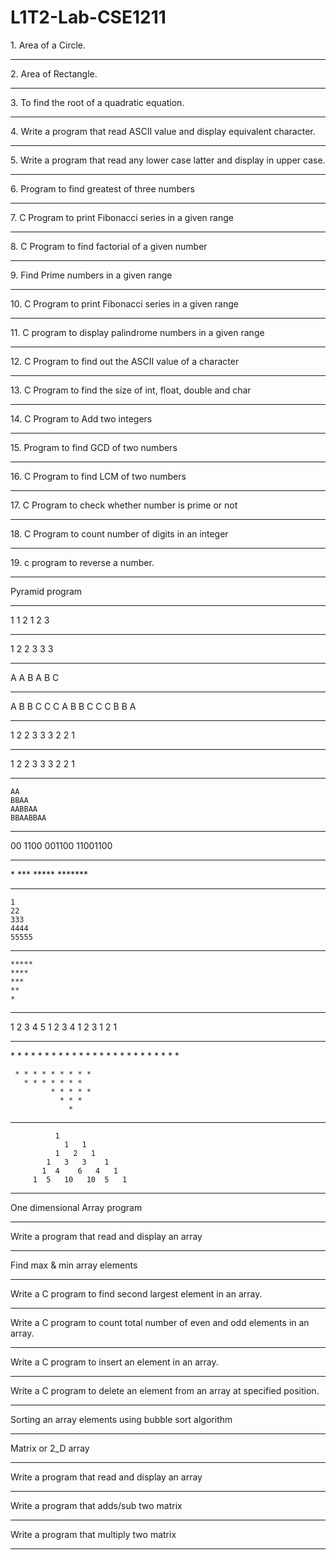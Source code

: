 # L1T2-Lab-CSE1211

<body>
1.   Area of a Circle. <hr>
</body>
2.   Area of Rectangle. <hr>
3.   To find the root of a quadratic equation. <hr>
4.   Write a program that read ASCII value and display equivalent character. <hr>
5.   Write a program that read any lower case latter and display in upper case. <hr>
6.   Program to find greatest of three numbers <hr>
7.   C Program to print Fibonacci series in a given range <hr>
8.   C Program to find factorial of a given number <hr>
9.   Find Prime numbers in a given range <hr>
10.  C Program to print Fibonacci series in a given range <hr>
11.  C program to display palindrome numbers in a given range <hr>
12.  C Program to find out the ASCII value of a character <hr>
13.  C Program to find the size of int, float, double and char <hr>
14.  C Program to Add two integers <hr>
15.  Program to find GCD of two numbers <hr>
16.  C Program to find LCM of two numbers <hr>
17.  C Program to check whether number is prime or not <hr>
18.  C Program to count number of digits in an integer <hr>
19.  c program to reverse a number. <hr>

Pyramid program <hr>

   1
   1 2
   1 2 3
<hr>

   1
   2 2
   3 3 3
<hr>
   A
   A B
   A B C
<hr>
     A
 B      B
C   C     C
      A
 B      B
C   C     C
  B     B
     A
     
 <hr>    
             1
         2       2
     3      3      3
         2      2
             1
<hr>	     
	     
1
2  2
3   3  3
2    2
1

<hr>

	AA
	BBAA
	AABBAA
	BBAABBAA
<hr>
	00
	1100
	001100
	11001100

<hr>
	*
	***
	*****
	*******
<hr>

	1
	22
	333
	4444
	55555

<hr>

	*****
	****
	***
	**
	*


<hr>
	1 2 3 4 5
	1 2 3 4
	1 2 3
	1 2
	1

<hr>
                 *
    	       * * *
 	     * * * * *
 	   * * * * * * *
	 * * * * * * * * *

	 * * * * * * * * *
  	   * * * * * * *
             * * * * *
               * * *
                 *



<hr>


	          1
                1   1
              1   2   1
            1   3   3    1
           1  4    6   4   1
         1  5   10   10  5   1
<hr>
One dimensional Array program <hr>


Write a program that read and display an array <hr>
Find max & min array elements <hr>
Write a C program to find second largest element in an array.<hr>
Write a C program to count total number of even and odd elements in an array. <hr>
 Write a C program to insert an element in an array. <hr>
Write a C program to delete an element from an array at specified position. <hr>
Sorting an array elements using bubble sort algorithm <hr>
Matrix or 2_D array <hr>
Write a program that read and display an array <hr>
Write a program that  adds/sub two matrix <hr>
Write a program that multiply two matrix <hr>





 
